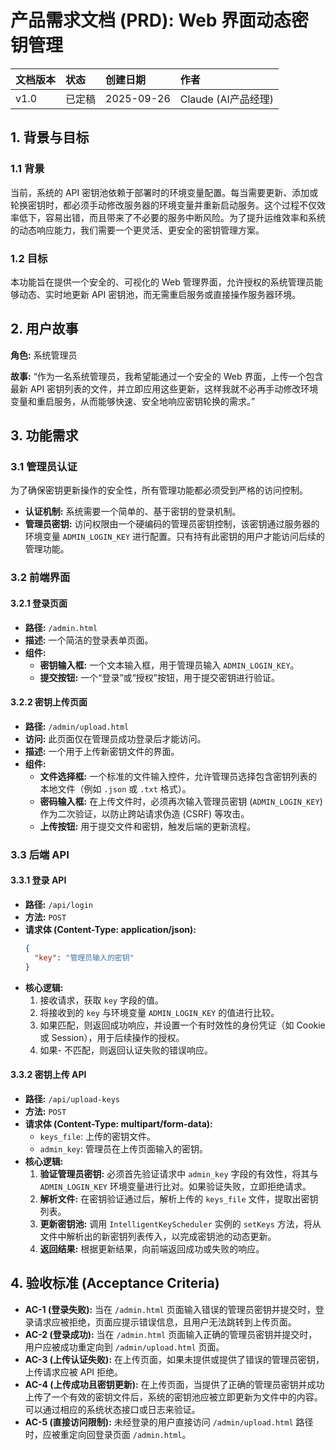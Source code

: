 # **产品需求文档 (PRD): Web 界面动态密钥管理**

| **文档版本** | **状态** | **创建日期** | **作者** |
| :--- | :--- | :--- | :--- |
| v1.0 | 已定稿 | 2025-09-26 | Claude (AI产品经理) |

## 1. 背景与目标

### 1.1 背景
当前，系统的 API 密钥池依赖于部署时的环境变量配置。每当需要更新、添加或轮换密钥时，都必须手动修改服务器的环境变量并重新启动服务。这个过程不仅效率低下，容易出错，而且带来了不必要的服务中断风险。为了提升运维效率和系统的动态响应能力，我们需要一个更灵活、更安全的密钥管理方案。

### 1.2 目标
本功能旨在提供一个安全的、可视化的 Web 管理界面，允许授权的系统管理员能够动态、实时地更新 API 密钥池，而无需重启服务或直接操作服务器环境。

## 2. 用户故事

**角色:** 系统管理员

**故事:**
“作为一名系统管理员，我希望能通过一个安全的 Web 界面，上传一个包含最新 API 密钥列表的文件，并立即应用这些更新，这样我就不必再手动修改环境变量和重启服务，从而能够快速、安全地响应密钥轮换的需求。”

## 3. 功能需求

### 3.1 管理员认证
为了确保密钥更新操作的安全性，所有管理功能都必须受到严格的访问控制。

- **认证机制:** 系统需要一个简单的、基于密钥的登录机制。
- **管理员密钥:** 访问权限由一个硬编码的管理员密钥控制，该密钥通过服务器的环境变量 `ADMIN_LOGIN_KEY` 进行配置。只有持有此密钥的用户才能访问后续的管理功能。

### 3.2 前端界面

#### 3.2.1 登录页面
- **路径:** `/admin.html`
- **描述:** 一个简洁的登录表单页面。
- **组件:**
    - **密钥输入框:** 一个文本输入框，用于管理员输入 `ADMIN_LOGIN_KEY`。
    - **提交按钮:** 一个“登录”或“授权”按钮，用于提交密钥进行验证。

#### 3.2.2 密钥上传页面
- **路径:** `/admin/upload.html`
- **访问:** 此页面仅在管理员成功登录后才能访问。
- **描述:** 一个用于上传新密钥文件的界面。
- **组件:**
    - **文件选择框:** 一个标准的文件输入控件，允许管理员选择包含密钥列表的本地文件（例如 `.json` 或 `.txt` 格式）。
    - **密码输入框:** 在上传文件时，必须再次输入管理员密钥 (`ADMIN_LOGIN_KEY`) 作为二次验证，以防止跨站请求伪造 (CSRF) 等攻击。
    - **上传按钮:** 用于提交文件和密钥，触发后端的更新流程。

### 3.3 后端 API

#### 3.3.1 登录 API
- **路径:** `/api/login`
- **方法:** `POST`
- **请求体 (Content-Type: application/json):**
  ```json
  {
    "key": "管理员输入的密钥"
  }
  ```
- **核心逻辑:**
  1.  接收请求，获取 `key` 字段的值。
  2.  将接收到的 `key` 与环境变量 `ADMIN_LOGIN_KEY` 的值进行比较。
  3.  如果匹配，则返回成功响应，并设置一个有时效性的身份凭证（如 Cookie 或 Session），用于后续操作的授权。
  4.  如果- 不匹配，则返回认证失败的错误响应。

#### 3.3.2 密钥上传 API
- **路径:** `/api/upload-keys`
- **方法:** `POST`
- **请求体 (Content-Type: multipart/form-data):**
  - `keys_file`: 上传的密钥文件。
  - `admin_key`: 管理员在上传页面输入的密钥。
- **核心逻辑:**
  1.  **验证管理员密钥:** 必须首先验证请求中 `admin_key` 字段的有效性，将其与 `ADMIN_LOGIN_KEY` 环境变量进行比对。如果验证失败，立即拒绝请求。
  2.  **解析文件:** 在密钥验证通过后，解析上传的 `keys_file` 文件，提取出密钥列表。
  3.  **更新密钥池:** 调用 `IntelligentKeyScheduler` 实例的 `setKeys` 方法，将从文件中解析出的新密钥列表传入，以完成密钥池的动态更新。
  4.  **返回结果:** 根据更新结果，向前端返回成功或失败的响应。

## 4. 验收标准 (Acceptance Criteria)

- **AC-1 (登录失败):** 当在 `/admin.html` 页面输入错误的管理员密钥并提交时，登录请求应被拒绝，页面应提示错误信息，且用户无法跳转到上传页面。
- **AC-2 (登录成功):** 当在 `/admin.html` 页面输入正确的管理员密钥并提交时，用户应被成功重定向到 `/admin/upload.html` 页面。
- **AC-3 (上传认证失败):** 在上传页面，如果未提供或提供了错误的管理员密钥，上传请求应被 API 拒绝。
- **AC-4 (上传成功且密钥更新):** 在上传页面，当提供了正确的管理员密钥并成功上传了一个有效的密钥文件后，系统的密钥池应被立即更新为文件中的内容。可以通过相应的系统状态接口或日志来验证。
- **AC-5 (直接访问限制):** 未经登录的用户直接访问 `/admin/upload.html` 路径时，应被重定向回登录页面 `/admin.html`。